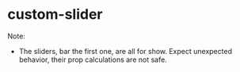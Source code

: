 # custom-slider

Note: 
- The sliders, bar the first one, are all for show. Expect unexpected behavior, their prop calculations are not safe. 

